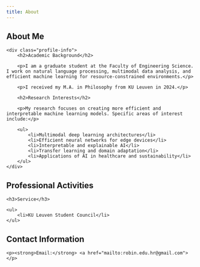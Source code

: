 ```yaml
---
title: About
---
```


## About Me

<div class="profile-section">

    <div class="profile-info">
        <h2>Academic Background</h2>
        
        <p>I am a graduate student at the Faculty of Engineering Science. I work on natural language processing, multimodal data analysis, and efficient machine learning for resource-constrained environments.</p>
        
        <p>I received my M.A. in Philosophy from KU Leuven in 2024.</p>
        
        <h2>Research Interests</h2>
        
        <p>My research focuses on creating more efficient and interpretable machine learning models. Specific areas of interest include:</p>
        
        <ul>
            <li>Multimodal deep learning architectures</li>
            <li>Efficient neural networks for edge devices</li>
            <li>Interpretable and explainable AI</li>
            <li>Transfer learning and domain adaptation</li>
            <li>Applications of AI in healthcare and sustainability</li>
        </ul>
    </div>
</div>

## Professional Activities

<div class="professional-activities">

    <h3>Service</h3>
    
    <ul>
        <li>KU Leuven Student Council</li>
    </ul>
</div>

## Contact Information

<div class="contact-info">

    <p><strong>Email:</strong> <a href="mailto:robin.edu.hr@gmail.com"></p>
    
</div>

